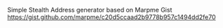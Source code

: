 Simple Stealth Address generator based on Marpme Gist https://gist.github.com/marpme/c20d5ccaad2b9778b957c1494dd2fe70  
